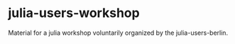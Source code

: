 # julia-users-workshop
Material for a julia workshop voluntarily organized by the julia-users-berlin.
